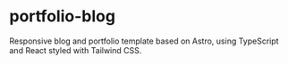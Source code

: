 # portfolio-blog
Responsive blog and portfolio template based on Astro, using TypeScript and React styled with Tailwind CSS.
